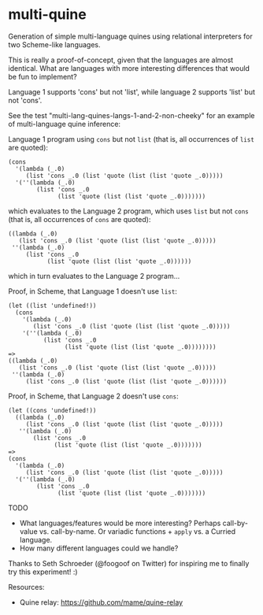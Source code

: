 # multi-quine
Generation of simple multi-language quines using relational interpreters for two Scheme-like languages.

This is really a proof-of-concept, given that the languages are almost identical.  What are languages with more interesting differences that would be fun to implement?


Language 1 supports 'cons' but not 'list', while language 2 supports 'list' but not 'cons'.

See the test "multi-lang-quines-langs-1-and-2-non-cheeky" for an example of multi-language quine inference:

Language 1 program using `cons` but not `list` (that is, all occurrences of `list` are quoted):

```
(cons
  '(lambda (_.0)
     (list 'cons _.0 (list 'quote (list (list 'quote _.0)))))
  '(''(lambda (_.0)
        (list 'cons _.0
              (list 'quote (list (list 'quote _.0)))))))
```

which evaluates to the Language 2 program, which uses `list` but not `cons` (that is, all occurrences of `cons` are quoted):

```
((lambda (_.0)
   (list 'cons _.0 (list 'quote (list (list 'quote _.0)))))
 ''(lambda (_.0)
     (list 'cons _.0
           (list 'quote (list (list 'quote _.0))))))
```

which in turn evaluates to the Language 2 program...


Proof, in Scheme, that Language 1 doesn't use `list`:

```
(let ((list 'undefined!))
  (cons
    '(lambda (_.0)
       (list 'cons _.0 (list 'quote (list (list 'quote _.0)))))
    '(''(lambda (_.0)
          (list 'cons _.0
                (list 'quote (list (list 'quote _.0))))))))
=>
((lambda (_.0)
   (list 'cons _.0 (list 'quote (list (list 'quote _.0)))))
 ''(lambda (_.0)
     (list 'cons _.0 (list 'quote (list (list 'quote _.0))))))
```


Proof, in Scheme, that Language 2 doesn't use `cons`:

```
(let ((cons 'undefined!))
  ((lambda (_.0)
     (list 'cons _.0 (list 'quote (list (list 'quote _.0)))))
   ''(lambda (_.0)
       (list 'cons _.0
             (list 'quote (list (list 'quote _.0)))))))
=>
(cons
  '(lambda (_.0)
     (list 'cons _.0 (list 'quote (list (list 'quote _.0)))))
  '(''(lambda (_.0)
        (list 'cons _.0
              (list 'quote (list (list 'quote _.0)))))))
```

TODO
* What languages/features would be more interesting?  Perhaps call-by-value vs. call-by-name.  Or variadic functions + `apply` vs. a Curried language.
* How many different languages could we handle?


Thanks to Seth Schroeder (@foogoof on Twitter) for inspiring me to finally try this experiment!  :)

Resources:

* Quine relay: https://github.com/mame/quine-relay
